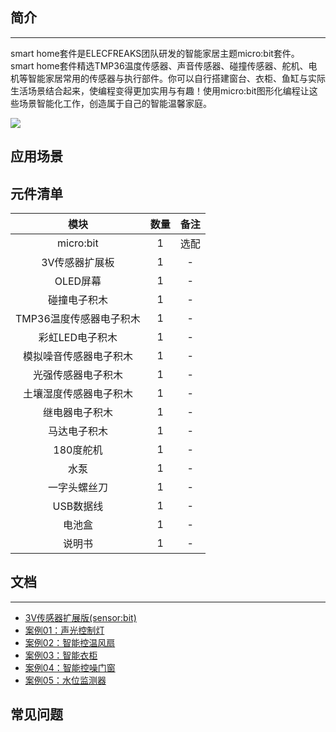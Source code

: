 ## 简介
---
smart home套件是ELECFREAKS团队研发的智能家居主题micro:bit套件。  
smart home套件精选TMP36温度传感器、声音传感器、碰撞传感器、舵机、电机等智能家居常用的传感器与执行部件。你可以自行搭建窗台、衣柜、鱼缸与实际生活场景结合起来，使编程变得更加实用与有趣！使用micro:bit图形化编程让这些场景智能化工作，创造属于自己的智能温馨家庭。

![](https://i.imgur.com/1ku05L8.jpg)

## 应用场景

## 元件清单
模块|数量|备注
:-:|:-:|:-:
micro:bit|1|选配
3V传感器扩展板|1|-
OLED屏幕|1|-
碰撞电子积木|1|-
TMP36温度传感器电子积木|1|-
彩虹LED电子积木|1|-
模拟噪音传感器电子积木|1|-
光强传感器电子积木|1|-
土壤湿度传感器电子积木|1|-
继电器电子积木|1|-
马达电子积木|1|-
180度舵机|1|-
水泵|1|-
一字头螺丝刀|1|-
USB数据线|1|-
电池盒|1|-
说明书|1|-

## 文档
---
- [3V传感器扩展版(sensor:bit)](/Sensor_bit/)
- [案例01：声光控制灯](/smart_home_case_01/)
- [案例02：智能控温风扇](/smart_home_case_02/)  
- [案例03：智能衣柜](/smart_home_case_03/)  
- [案例04：智能控噪门窗](/smart_home_case_04/) 
- [案例05：水位监测器](/smart_home_case_05/) 

## 常见问题
